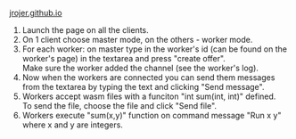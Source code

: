 [jrojer.github.io](https://jrojer.github.io)

1. Launch the page on all the clients.
2. On 1 client choose master mode, on the others - worker mode.
3. For each worker: on master type in the worker's id (can be found on the worker's page) in the textarea and press "create offer".  
   Make sure the worker added the channel (see the worker's log).
4. Now when the workers are connected you can send them messages from the textarea by typing the text and clicking "Send message".
5. Workers accept wasm files with a funciton "int sum(int, int)" defined.  
   To send the file, choose the file and click "Send file".
6. Workers execute "sum(x,y)" function on command message "Run x y" where x and y are integers.
